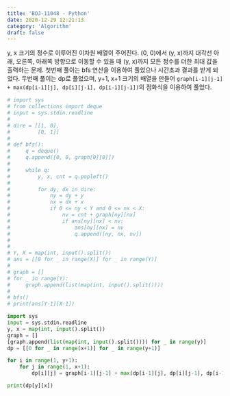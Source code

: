 ```yaml
---
title: 'BOJ-11048 - Python'
date: 2020-12-29 12:21:13
category: 'Algorithm'
draft: false
---
```

y, x 크기의 정수로 이루어진 이차원 배열이 주어진다. (0, 0)에서 (y, x)까지 대각선 아래, 오른쪽, 아래쪽 방향으로 이동할 수 있을 때 (y, x)까지 모든 정수를 더한 최대 값을 출력하는 문제. 첫번째 풀이는 bfs 연산을 이용하여 풀었으나 시간초과 결과를 받게 되었다. 두번째 풀이는 dp로 풀었으며, y+1, x+1 크기의 배열을 만들어 `graph[i-1][j-1] + max(dp[i-1][j], dp[i][j-1], dp[i-1][j-1])`의 점화식을 이용하여 풀었다.
```python
# import sys
# from collections import deque
# input = sys.stdin.readline
#
# dire = [[1, 0],
#         [0, 1]]
#
# def bfs():
#     q = deque()
#     q.append([0, 0, graph[0][0]])
#
#     while q:
#         y, x, cnt = q.popleft()
#
#         for dy, dx in dire:
#             ny = dy + y
#             nx = dx + x
#             if 0 <= ny < Y and 0 <= nx < X:
#                 nv = cnt + graph[ny][nx]
#                 if ans[ny][nx] < nv:
#                     ans[ny][nx] = nv
#                     q.append([ny, nx, nv])
#
#
# Y, X = map(int, input().split())
# ans = [[0 for _ in range(X)] for _ in range(Y)]
#
# graph = []
# for _ in range(Y):
#     graph.append(list(map(int, input().split())))
#
# bfs()
# print(ans[Y-1][X-1])

import sys
input = sys.stdin.readline
y, x = map(int, input().split())
graph = []
[graph.append(list(map(int, input().split()))) for _ in range(y)]
dp = [[0 for _ in range(x+1)] for _ in range(y+1)]

for i in range(1, y+1):
    for j in range(1, x+1):
        dp[i][j] = graph[i-1][j-1] + max(dp[i-1][j], dp[i][j-1], dp[i-1][j-1])

print(dp[y][x])

```